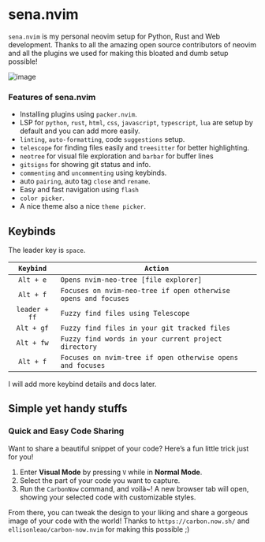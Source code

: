 # sena.nvim

`sena.nvim` is my personal neovim setup for Python, Rust and Web development.
Thanks to all the amazing open source contributors of neovim and all the plugins we used for making this bloated and dumb setup possible!

![image](https://github.com/user-attachments/assets/6abc14f2-99ca-46e2-84b4-bc410c85de7a)

### Features of sena.nvim

- Installing plugins using `packer.nvim`.
- LSP for `python`, `rust`, `html`, `css`, `javascript`, `typescript`, `lua` are setup by default and you can add more easily.
- `linting`, `auto-formatting`, code `suggestions` setup.
- `telescope` for finding files easily and `treesitter` for better highlighting.
- `neotree` for visual file exploration and `barbar` for buffer lines
- `gitsigns` for showing git status and info.
- `commenting` and `uncommenting` using keybinds.
- auto `pairing`, auto tag `close` and `rename`.
- Easy and fast navigation using `flash`
- `color picker`.
- A nice theme also a nice `theme picker`.

## Keybinds

The leader key is `space`.

|   `Keybind`   | `Action`                                                       |
| :-----------: | -------------------------------------------------------------- |
|   `Alt + e`   | `Opens nvim-neo-tree [file explorer]`                          |
|   `Alt + f`   | `Focuses on nvim-neo-tree if open otherwise opens and focuses` |
| `leader + ff` | `Fuzzy find files using Telescope`                             |
|  `Alt + gf`   | `Fuzzy find files in your git tracked files`                   |
|  `Alt + fw`   | `Fuzzy find words in your current project directory`           |
|   `Alt + f`   | `Focuses on nvim-tree if open otherwise opens and focuses`     |

I will add more keybind details and docs later.

## Simple yet handy stuffs

### **Quick and Easy Code Sharing**

Want to share a beautiful snippet of your code? Here’s a fun little trick just for you!

1. Enter **Visual Mode** by pressing `V` while in **Normal Mode**.
2. Select the part of your code you want to capture.
3. Run the `CarbonNow` command, and voilà~! A new browser tab will open, showing your selected code with customizable styles.

From there, you can tweak the design to your liking and share a gorgeous image of your code with the world!
Thanks to `https://carbon.now.sh/` and `ellisonleao/carbon-now.nvim` for making this possible ;)
